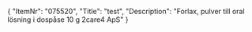 {
  "ItemNr": "075520",
  "Title": "test",
  "Description": "Forlax, pulver till oral lösning i dospåse 10 g 2care4 ApS"
}